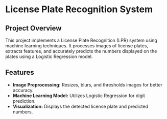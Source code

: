 # License Plate Recognition System

## Project Overview

This project implements a License Plate Recognition (LPR) system using machine learning techniques. It processes images of license plates, extracts features, and accurately predicts the numbers displayed on the plates using a Logistic Regression model.

## Features

- **Image Preprocessing:** Resizes, blurs, and thresholds images for better accuracy.
- **Machine Learning Model:** Utilizes Logistic Regression for digit prediction.
- **Visualization:** Displays the detected license plate and predicted numbers.

